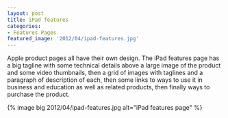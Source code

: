 ```yaml
---
layout: post
title: iPad features
categories:
- Features Pages
featured_image: '2012/04/ipad-features.jpg'
---
```

Apple product pages all have their own design. The iPad features page has a big tagline with some technical details above a large image of the product and some video thumbnails, then a grid of images with taglines and a paragraph of description of each, then some links to ways to use it in business and education as well as related products, then finally ways to purchase the product.

{% image big 2012/04/ipad-features.jpg alt="iPad features page" %}